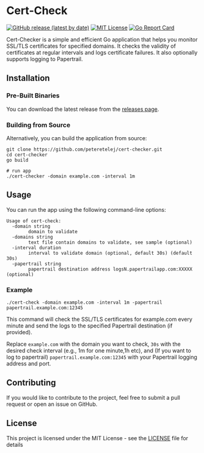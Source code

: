 # Cert-Check
[![GitHub release (latest by date)](https://img.shields.io/github/v/release/peteretelej/cert-checker)](https://github.com/peteretelej/cert-checker/releases)
[![MIT License](https://img.shields.io/badge/License-MIT-blue.svg)](LICENSE)
[![Go Report Card](https://goreportcard.com/badge/github.com/peteretelej/cert-checker)](https://goreportcard.com/report/github.com/peteretelej/cert-checker)


Cert-Checker is a simple and efficient Go application that helps you monitor SSL/TLS certificates for specified domains. It checks the validity of certificates at regular intervals and logs certificate failures. 
It also optionally supports logging to Papertrail.

## Installation
### Pre-Built Binaries
You can download the latest release from the [releases page](https://github.com/peteretelej/cert-checker/releases).

### Building from Source
Alternatively, you can build the application from source:
```shell
git clone https://github.com/peteretelej/cert-checker.git
cd cert-checker
go build

# run app
./cert-checker -domain example.com -interval 1m
```

## Usage
You can run the app using the following command-line options:
```
Usage of cert-check:
  -domain string
        domain to validate
  -domains string
        text file contain domains to validate, see sample (optional)
  -interval duration
        interval to validate domain (optional, default 30s) (default 30s)
  -papertrail string
        papertrail destination address logsN.papertrailapp.com:XXXXX (optional)
```

### Example 
```
./cert-check -domain example.com -interval 1m -papertrail papertrail.example.com:12345
```

This command will check the SSL/TLS certificates for example.com every minute and send the logs to the specified Papertrail destination (if provided).

Replace `example.com` with the domain you want to check, `30s` with the desired check interval (e.g., 1m for one minute,1h etc), and (If you want to log to papertrail) `papertrail.example.com:12345` with your Papertrail logging address and port.


## Contributing
If you would like to contribute to the project, feel free to submit a pull request or open an issue on GitHub.

## License
This project is licensed under the MIT License - see the [LICENSE](LICENSE) file for details


